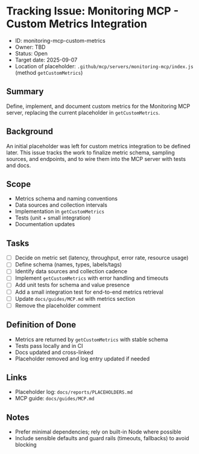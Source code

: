 # Tracking Issue: Monitoring MCP - Custom Metrics Integration

- ID: monitoring-mcp-custom-metrics
- Owner: TBD
- Status: Open
- Target date: 2025-09-07
- Location of placeholder: `.github/mcp/servers/monitoring-mcp/index.js`
  (method `getCustomMetrics`)

## Summary

Define, implement, and document custom metrics for the Monitoring MCP server, replacing the
current placeholder in `getCustomMetrics`.

## Background

An initial placeholder was left for custom metrics integration to be defined later. This issue
tracks the work to finalize metric schema, sampling sources, and endpoints, and to wire them into
the MCP server with tests and docs.

## Scope

- Metrics schema and naming conventions
- Data sources and collection intervals
- Implementation in `getCustomMetrics`
- Tests (unit + small integration)
- Documentation updates

## Tasks

- [ ] Decide on metric set (latency, throughput, error rate, resource usage)
- [ ] Define schema (names, types, labels/tags)
- [ ] Identify data sources and collection cadence
- [ ] Implement `getCustomMetrics` with error handling and timeouts
- [ ] Add unit tests for schema and value presence
- [ ] Add a small integration test for end-to-end metrics retrieval
- [ ] Update `docs/guides/MCP.md` with metrics section
- [ ] Remove the placeholder comment

## Definition of Done

- Metrics are returned by `getCustomMetrics` with stable schema
- Tests pass locally and in CI
- Docs updated and cross-linked
- Placeholder removed and log entry updated if needed

## Links

- Placeholder log: `docs/reports/PLACEHOLDERS.md`
- MCP guide: `docs/guides/MCP.md`

## Notes

- Prefer minimal dependencies; rely on built-in Node where possible
- Include sensible defaults and guard rails (timeouts, fallbacks) to avoid blocking
